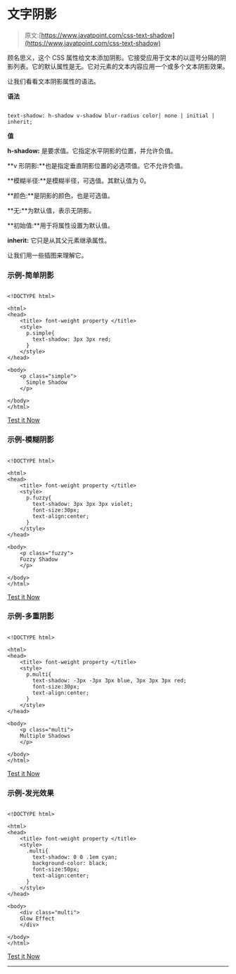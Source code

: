 # 文字阴影

> 原文:[https://www.javatpoint.com/css-text-shadow](https://www.javatpoint.com/css-text-shadow)

顾名思义，这个 CSS 属性给文本添加阴影。它接受应用于文本的以逗号分隔的阴影列表。它的默认属性是无。它对元素的文本内容应用一个或多个文本阴影效果。

让我们看看文本阴影属性的语法。

**语法**

```

text-shadow: h-shadow v-shadow blur-radius color| none | initial | inherit;

```

**值**

**h-shadow:** 是要求值。它指定水平阴影的位置，并允许负值。

**v 形阴影:**也是指定垂直阴影位置的必选项值。它不允许负值。

**模糊半径:**是模糊半径，可选值。其默认值为 0。

**颜色:**是阴影的颜色，也是可选值。

**无:**为默认值，表示无阴影。

**初始值:**用于将属性设置为默认值。

**inherit:** 它只是从其父元素继承属性。

让我们用一些插图来理解它。

### 示例-简单阴影

```

<!DOCTYPE html> 

<html> 
<head> 
    <title> font-weight property </title> 
    <style> 
      p.simple{
        text-shadow: 3px 3px red;
      }
    </style> 
</head> 

<body> 
    <p class="simple"> 
      Simple Shadow
    </p> 

</body> 
</html>

```

[Test it Now](https://www.javatpoint.com/oprweb/test.jsp?filename=CSSText-shadow1)

### 示例-模糊阴影

```

<!DOCTYPE html> 

<html> 
<head> 
    <title> font-weight property </title> 
    <style> 
      p.fuzzy{
        text-shadow: 3px 3px 3px violet;
        font-size:30px;
        text-align:center;
      }
    </style> 
</head> 

<body> 
    <p class="fuzzy"> 
    Fuzzy Shadow
    </p> 

</body> 
</html>

```

[Test it Now](https://www.javatpoint.com/oprweb/test.jsp?filename=CSSText-shadow2)

### 示例-多重阴影

```

<!DOCTYPE html> 

<html> 
<head> 
    <title> font-weight property </title> 
    <style> 
      p.multi{
        text-shadow: -3px -3px 3px blue, 3px 3px 3px red;
        font-size:30px;
        text-align:center;
      }
    </style> 
</head> 

<body> 
    <p class="multi"> 
    Multiple Shadows
    </p> 

</body> 
</html>

```

[Test it Now](https://www.javatpoint.com/oprweb/test.jsp?filename=CSSText-shadow3)

### 示例-发光效果

```

<!DOCTYPE html> 

<html> 
<head> 
    <title> font-weight property </title> 
    <style> 
      .multi{
        text-shadow: 0 0 .1em cyan;
        background-color: black;
        font-size:50px;
        text-align:center;
      }
    </style> 
</head> 

<body> 
    <div class="multi"> 
    Glow Effect
    </div> 

</body> 
</html>

```

[Test it Now](https://www.javatpoint.com/oprweb/test.jsp?filename=CSSText-shadow4)

* * *